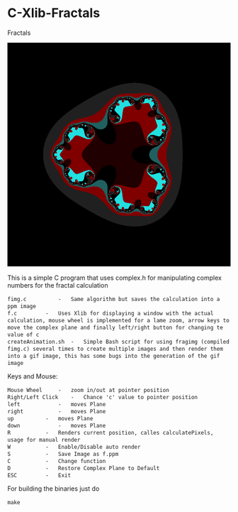 # C-Xlib-Fractals

Fractals

![Screenshot](frac.jpg)

This is a simple C program that uses complex.h for manipulating complex numbers for the fractal calculation

	fimg.c			-	Same algorithm but saves the calculation into a ppm image
	f.c			-	Uses Xlib for displaying a window with the actual calculation, mouse wheel is implemented for a lame zoom, arrow keys to move the complex plane and finally left/right button for changing te value of c
	createAnimation.sh	-	Simple Bash script for using fragimg (compiled fimg.c) several times to create multiple images and then render them into a gif image, this has some bugs into the generation of the gif image

Keys and Mouse:

	Mouse Wheel		-	zoom in/out at pointer position
	Right/Left Click	-	Chance 'c' value to pointer position
	left			-	moves Plane
	right			-	moves Plane
	up			-	moves Plane
	down			-	moves Plane
	R			-	Renders current position, calles calculatePixels, usage for manual render
	W			-	Enable/Disable auto render
	S			-	Save Image as f.ppm
	C			-	Change function
	D			-	Restore Complex Plane to Default
	ESC			-	Exit

For building the binaries just do

	make

